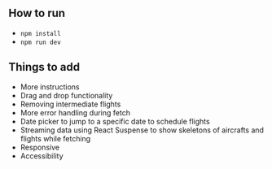 ## How to run

- `npm install`
- `npm run dev`

## Things to add
- More instructions
- Drag and drop functionality
- Removing intermediate flights
- More error handling during fetch
- Date picker to jump to a specific date to schedule flights
- Streaming data using React Suspense to show skeletons of aircrafts and flights while fetching
- Responsive
- Accessibility